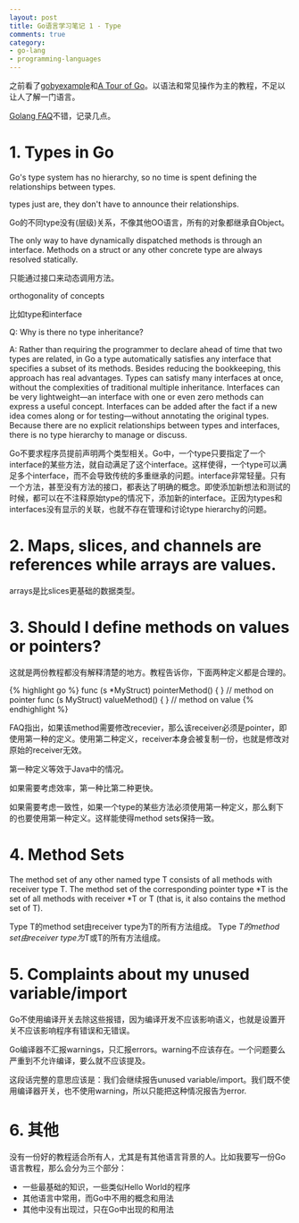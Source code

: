 ```yaml
---
layout: post
title: Go语言学习笔记 1 - Type
comments: true
category:
- go-lang
- programming-languages
---
```


之前看了[gobyexample](http://gobyexample.com)和[A Tour of Go](http://tour.golangtc.com/)。以语法和常见操作为主的教程，不足以让人了解一门语言。

[Golang FAQ](https://golang.org/doc/faq)不错，记录几点。

# 1. Types in Go

Go's type system has no hierarchy, so no time is spent defining the relationships between types.

types just are, they don't have to announce their relationships.

Go的不同type没有(层级)关系，不像其他OO语言，所有的对象都继承自Object。


The only way to have dynamically dispatched methods is through an interface. Methods on a struct or any other concrete type are always resolved statically.

只能通过接口来动态调用方法。


orthogonality of concepts

比如type和interface


Q: Why is there no type inheritance?

A: Rather than requiring the programmer to declare ahead of time that two types are related, in Go a type automatically satisfies any interface that specifies a subset of its methods. Besides reducing the bookkeeping, this approach has real advantages. Types can satisfy many interfaces at once, without the complexities of traditional multiple inheritance. Interfaces can be very lightweight—an interface with one or even zero methods can express a useful concept. Interfaces can be added after the fact if a new idea comes along or for testing—without annotating the original types. Because there are no explicit relationships between types and interfaces, there is no type hierarchy to manage or discuss.

Go不要求程序员提前声明两个类型相关。Go中，一个type只要指定了一个interface的某些方法，就自动满足了这个interface。这样使得，一个type可以满足多个interface，而不会导致传统的多重继承的问题。interface非常轻量。只有一个方法，甚至没有方法的接口，都表达了明确的概念。即使添加新想法和测试的时候，都可以在不注释原始type的情况下，添加新的interface。正因为types和interfaces没有显示的关联，也就不存在管理和讨论type hierarchy的问题。

# 2. Maps, slices, and channels are references while arrays are values.

arrays是比slices更基础的数据类型。

# 3. Should I define methods on values or pointers?

这就是两份教程都没有解释清楚的地方。教程告诉你，下面两种定义都是合理的。

{% highlight go %}
func (s *MyStruct) pointerMethod() { } // method on pointer
func (s MyStruct)  valueMethod()   { } // method on value
{% endhighlight %}

FAQ指出，如果该method需要修改recevier，那么该receiver必须是pointer，即使用第一种的定义。使用第二种定义，receiver本身会被复制一份，也就是修改对原始的receiver无效。

第一种定义等效于Java中的情况。

如果需要考虑效率，第一种比第二种更快。

如果需要考虑一致性，如果一个type的某些方法必须使用第一种定义，那么剩下的也要使用第一种定义。这样能使得method sets保持一致。

# 4. Method Sets

The method set of any other named type T consists of all methods with receiver type T. The method set of the corresponding pointer type *T is the set of all methods with receiver *T or T (that is, it also contains the method set of T).

Type T的method set由receiver type为T的所有方法组成。
Type *T的method set由receiver type为*T或T的所有方法组成。

# 5. Complaints about my unused variable/import

Go不使用编译开关去除这些报错，因为编译开发不应该影响语义，也就是设置开关不应该影响程序有错误和无错误。

Go编译器不汇报warnings，只汇报errors。warning不应该存在。一个问题要么严重到不允许编译，要么就不应该提及。

这段话完整的意思应该是：我们会继续报告unused variable/import。我们既不使用编译器开关，也不使用warning，所以只能把这种情况报告为error.

# 6. 其他

没有一份好的教程适合所有人，尤其是有其他语言背景的人。比如我要写一份Go语言教程，那么会分为三个部分：

- 一些最基础的知识，一些类似Hello World的程序
- 其他语言中常用，而Go中不用的概念和用法
- 其他中没有出现过，只在Go中出现的和用法